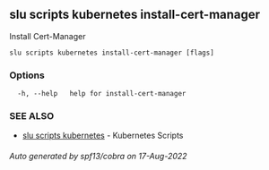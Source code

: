 ## slu scripts kubernetes install-cert-manager

Install Cert-Manager

```
slu scripts kubernetes install-cert-manager [flags]
```

### Options

```
  -h, --help   help for install-cert-manager
```

### SEE ALSO

* [slu scripts kubernetes](slu_scripts_kubernetes.md)	 - Kubernetes Scripts

###### Auto generated by spf13/cobra on 17-Aug-2022
